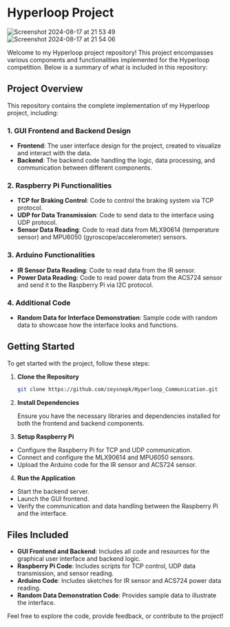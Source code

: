 # Hyperloop Project

![Screenshot 2024-08-17 at 21 53 49](https://github.com/user-attachments/assets/4b38f6fa-aced-4fda-89d6-ca4fe2a4274a)
![Screenshot 2024-08-17 at 21 54 06](https://github.com/user-attachments/assets/58f95f36-507a-496d-b902-53eb0790f4d2)


Welcome to my Hyperloop project repository! This project encompasses various components and functionalities implemented for the Hyperloop competition. Below is a summary of what is included in this repository:

## Project Overview

This repository contains the complete implementation of my Hyperloop project, including:

### 1. GUI Frontend and Backend Design

- **Frontend**: The user interface design for the project, created to visualize and interact with the data.
- **Backend**: The backend code handling the logic, data processing, and communication between different components.

### 2. Raspberry Pi Functionalities

- **TCP for Braking Control**: Code to control the braking system via TCP protocol.
- **UDP for Data Transmission**: Code to send data to the interface using UDP protocol.
- **Sensor Data Reading**: Code to read data from MLX90614 (temperature sensor) and MPU6050 (gyroscope/accelerometer) sensors.

### 3. Arduino Functionalities

- **IR Sensor Data Reading**: Code to read data from the IR sensor.
- **Power Data Reading**: Code to read power data from the ACS724 sensor and send it to the Raspberry Pi via I2C protocol.

### 4. Additional Code

- **Random Data for Interface Demonstration**: Sample code with random data to showcase how the interface looks and functions.

## Getting Started

To get started with the project, follow these steps:

1. **Clone the Repository**

   ```bash
   git clone https://github.com/zeysnepk/Hyperloop_Communication.git

2. **Install Dependencies**

   Ensure you have the necessary libraries and dependencies installed for both the frontend and backend components.
   
3. **Setup Raspberry Pi**

  - Configure the Raspberry Pi for TCP and UDP communication.
  - Connect and configure the MLX90614 and MPU6050 sensors.
  - Upload the Arduino code for the IR sensor and ACS724 sensor.

4. **Run the Application**

  - Start the backend server.
  - Launch the GUI frontend.
  - Verify the communication and data handling between the Raspberry Pi and the interface.

## Files Included

- **GUI Frontend and Backend**: Includes all code and resources for the graphical user interface and backend logic.
- **Raspberry Pi Code**: Includes scripts for TCP control, UDP data transmission, and sensor reading.
- **Arduino Code**: Includes sketches for IR sensor and ACS724 power data reading.
- **Random Data Demonstration Code**: Provides sample data to illustrate the interface.

Feel free to explore the code, provide feedback, or contribute to the project!
